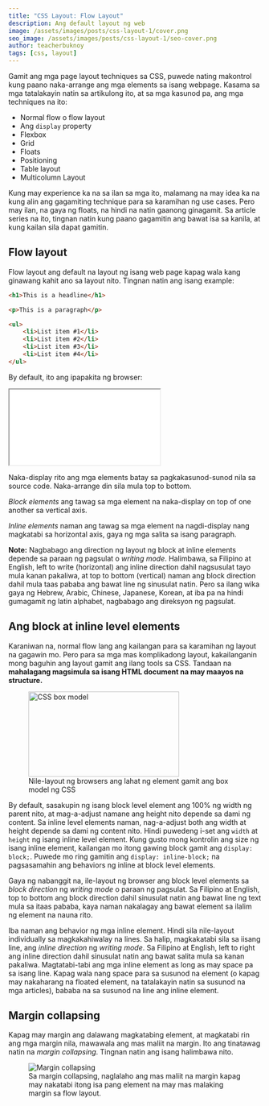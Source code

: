 ```yaml
---
title: "CSS Layout: Flow Layout"
description: Ang default layout ng web
image: /assets/images/posts/css-layout-1/cover.png
seo_image: /assets/images/posts/css-layout-1/seo-cover.png
author: teacherbuknoy
tags: [css, layout]
---
```


Gamit ang mga page layout techniques sa CSS, puwede nating makontrol kung paano naka-arrange ang mga elements sa isang webpage. Kasama sa mga tatalakayin natin sa artikulong ito, at sa mga kasunod pa, ang mga techniques na ito:

- Normal flow o flow layout
- Ang `display` property
- Flexbox
- Grid
- Floats
- Positioning
- Table layout
- Multicolumn Layout

Kung may experience ka na sa ilan sa mga ito, malamang na may idea ka na kung alin ang gagamiting technique para sa karamihan ng use cases. Pero may ilan, na gaya ng floats, na hindi na natin gaanong ginagamit. Sa article series na ito, tingnan natin kung paano gagamitin ang bawat isa sa kanila, at kung kailan sila dapat gamitin.

## Flow layout

Flow layout ang default na layout ng isang web page kapag wala kang ginawang kahit ano sa layout nito. Tingnan natin ang isang example:

```html
<h1>This is a headline</h1>

<p>This is a paragraph</p>

<ul>
    <li>List item #1</li>
    <li>List item #2</li>
    <li>List item #3</li>
    <li>List item #4</li>
</ul>
```

By default, ito ang ipapakita ng browser:

<iframe class="code-result" src="/assets/images/posts/css-layout-1/iframes/normal-flow.html"></iframe>

Naka-display rito ang mga elements batay sa pagkakasunod-sunod nila sa source code. Naka-arrange din sila mula top to bottom.

<dfn>Block elements</dfn> ang tawag sa mga element na naka-display on top of one another sa vertical axis.

<dfn>Inline elements</dfn> naman ang tawag sa mga element na nagdi-display nang magkatabi sa horizontal axis, gaya ng mga salita sa isang paragraph.

<aside class="note note--info"><strong>Note:</strong> Nagbabago ang direction ng layout ng block at inline elements depende sa paraan ng pagsulat o <i>writing mode</i>. Halimbawa, sa Filipino at English, left to write (horizontal) ang inline direction dahil nagsusulat tayo mula kanan pakaliwa, at top to bottom (vertical) naman ang block direction dahil mula taas pababa ang bawat line ng sinusulat natin. Pero sa ilang wika gaya ng Hebrew, Arabic, Chinese, Japanese, Korean, at iba pa na hindi gumagamit ng latin alphabet, nagbabago ang direksyon ng pagsulat.</aside>

## Ang block at inline level elements

Karaniwan na, normal flow lang ang kailangan para sa karamihan ng layout na gagawin mo. Pero para sa mga mas komplikadong layout, kakailanganin mong baguhin ang layout gamit ang ilang tools sa CSS. Tandaan na <strong>mahalagang magsimula sa isang HTML document na may maayos na structure.</strong>

<figure>
    <img 
        src="/assets/images/posts/css-layout-1/box-model_4x_qvohis_c_scale,w_1200.png"
        srcset="/assets/images/posts/css-layout-1/box-model_4x_qvohis_c_scale,w_300.png 300w,
                /assets/images/posts/css-layout-1/box-model_4x_qvohis_c_scale,w_1200.png 1200w"
        sizes="(max-width: 1200px) 100vw, 1200px" 
        width="300"
        height="169"
        alt="CSS box model">
    <figcaption>Nile-layout ng browsers ang lahat ng element gamit ang box model ng CSS</figcaption>
</figure>

By default, sasakupin ng isang block level element ang 100% ng width ng parent nito, at mag-a-adjust namane ang height nito depende sa dami ng content. Sa inline level elements naman, nag-a-adjust both ang width at height depende sa dami ng content nito. Hindi puwedeng i-set ang `width` at `height` ng isang inline level element. Kung gusto mong kontrolin ang size ng isang inline element, kailangan mo itong gawing block gamit ang `display: block;`. Puwede mo ring gamitin ang `display: inline-block;` na pagsasamahin ang behaviors ng inline at block level elements.

Gaya ng nabanggit na, ile-layout ng browser ang block level elements sa <i>block direction</i> ng <i>writing mode</i> o paraan ng pagsulat. Sa Filipino at English, top to bottom ang block direction dahil sinusulat natin ang bawat line ng text mula sa itaas pababa, kaya naman nakalagay ang bawat element sa ilalim ng element na nauna rito.

Iba naman ang behavior ng mga inline element. Hindi sila nile-layout individually sa magkakahiwalay na lines. Sa halip, magkakatabi sila sa iisang line, ang <i>inline direction</i> ng <i>writing mode</i>. Sa Filipino at English, left to right ang inline direction dahil sinusulat natin ang bawat salita mula sa kanan pakaliwa. Magtatabi-tabi ang mga inline element as long as may space pa sa isang line. Kapag wala nang space para sa susunod na element (o kapag may nakaharang na floated element, na tatalakayin natin sa susunod na mga articles), bababa na sa susunod na line ang inline element.

## Margin collapsing

Kapag may margin ang dalawang magkatabing element, at magkatabi rin ang mga margin nila, mawawala ang mas maliit na margin. Ito ang tinatawag natin na <dfn>margin collapsing</dfn>. Tingnan natin ang isang halimbawa nito.

<figure>
<img
    sizes="(max-width: 1920px) 100vw, 1920px"
    srcset="/assets/images/posts/css-layout-1/margin-collapsing_rqzkya_c_scale,w_500.png 500w,
            /assets/images/posts/css-layout-1/margin-collapsing_rqzkya_c_scale,w_1920.png 1920w"
    src="/assets/images/posts/css-layout-1/margin-collapsing_rqzkya_c_scale,w_1920.png"
    alt="Margin collapsing">
    <figcaption>Sa margin collapsing, naglalaho ang mas maliit na margin kapag may nakatabi itong isa pang element na may mas malaking margin sa flow layout.</figcaption>
</figure>